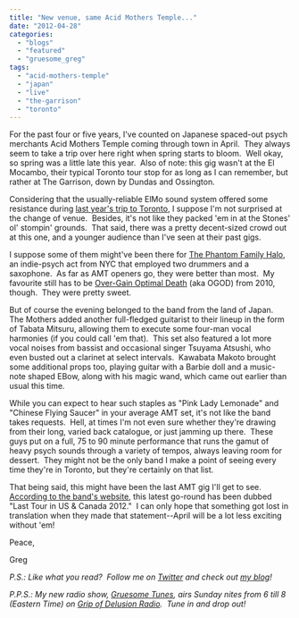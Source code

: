 ```yaml
---
title: "New venue, same Acid Mothers Temple..."
date: "2012-04-28"
categories: 
  - "blogs"
  - "featured"
  - "gruesome_greg"
tags: 
  - "acid-mothers-temple"
  - "japan"
  - "live"
  - "the-garrison"
  - "toronto"
---
```


For the past four or five years, I've counted on Japanese spaced-out psych merchants Acid Mothers Temple coming through town in April.  They always seem to take a trip over here right when spring starts to bloom.  Well okay, so spring was a little late this year.  Also of note: this gig wasn't at the El Mocambo, their typical Toronto tour stop for as long as I can remember, but rather at The Garrison, down by Dundas and Ossington.

Considering that the usually-reliable ElMo sound system offered some resistance during [last year's trip to Toronto](http://www.hellbound.ca/2011/04/death-taxes-and-acid-mothers-temple/), I suppose I'm not surprised at the change of venue.  Besides, it's not like they packed 'em in at the Stones' ol' stompin' grounds.  That said, there was a pretty decent-sized crowd out at this one, and a younger audience than I've seen at their past gigs.

I suppose some of them might've been there for [The Phantom Family Halo](http://www.knittingfactoryrecords.com/artists/phantom-family-halo), an indie-psych act from NYC that employed two drummers and a saxophone.  As far as AMT openers go, they were better than most.  My favourite still has to be [Over-Gain Optimal Death](http://www.myspace.com/overgainoptimaldeath) (aka OGOD) from 2010, though.  They were pretty sweet.

But of course the evening belonged to the band from the land of Japan.  The Mothers added another full-fledged guitarist to their lineup in the form of Tabata Mitsuru, allowing them to execute some four-man vocal harmonies (if you could call 'em that).  This set also featured a lot more vocal noises from bassist and occasional singer Tsuyama Atsushi, who even busted out a clarinet at select intervals.  Kawabata Makoto brought some additional props too, playing guitar with a Barbie doll and a music-note shaped EBow, along with his magic wand, which came out earlier than usual this time.

While you can expect to hear such staples as "Pink Lady Lemonade" and "Chinese Flying Saucer" in your average AMT set, it's not like the band takes requests.  Hell, at times I'm not even sure whether they're drawing from their long, varied back catalogue, or just jamming up there.  These guys put on a full, 75 to 90 minute performance that runs the gamut of heavy psych sounds through a variety of tempos, always leaving room for dessert.  They might not be the only band I make a point of seeing every time they're in Toronto, but they're certainly on that list.

That being said, this might have been the last AMT gig I'll get to see.  [According to the band's website](http://www.acidmothers.com/Cgi-bin/live/liveen.html), this latest go-round has been dubbed "Last Tour in US & Canada 2012."  I can only hope that something got lost in translation when they made that statement--April will be a lot less exciting without 'em!

Peace,

Greg

_P.S.: Like what you read?  Follow me on [Twitter](http://twitter.com/gruesomeviews) and check out [my blog](http://gruesomeviews.com/)!_

_P.P.S.: My new radio show, [Gruesome Tunes](http://gruesomeviews.com/category/music/gruesome-tunes/), airs Sunday nites from 6 till 8 (Eastern Time) on [Grip of Delusion Radio](http://www.steamingheathen.com/delusion/).  Tune in and drop out!_
